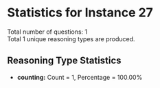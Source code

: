 # Statistics for Instance 27<br/>
Total number of questions: 1<br/>
Total 1 unique reasoning types are produced.<br/>
## Reasoning Type Statistics<br/>
- **counting:** Count = 1, Percentage = 100.00%<br/>

